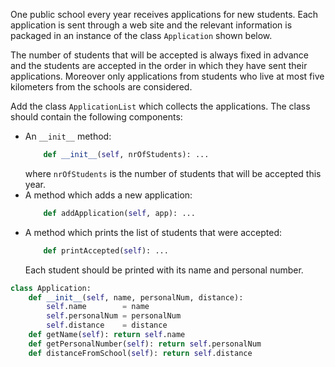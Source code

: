 One public school every year receives applications for new students. Each application is sent through a web site and the relevant information is packaged in an instance of the class `Application` shown below.

The number of students that will be accepted is always fixed in advance and the students are accepted in the order in which they have sent their applications. Moreover only applications from students who live at most five kilometers from the schools are considered.

Add the class `ApplicationList` which collects the applications. The class should contain the following components:

* An `__init__` method:
  ```python
      def __init__(self, nrOfStudents): ...
  ```
  where `nrOfStudents` is the number of students that will be accepted this year.
* A method which adds a new application:
  ```python
      def addApplication(self, app): ...
  ```
* A method which prints the list of students that were accepted:
  ```python
      def printAccepted(self): ...
  ```
  Each student should be printed with its name and personal number.

```python
class Application:
    def __init__(self, name, personalNum, distance):
        self.name        = name
        self.personalNum = personalNum
        self.distance    = distance
    def getName(self): return self.name
    def getPersonalNumber(self): return self.personalNum
    def distanceFromSchool(self): return self.distance
```

